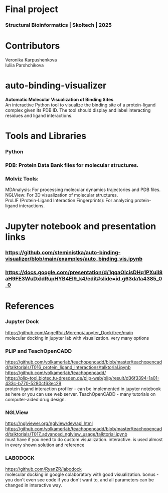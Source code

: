 # **Final project**
### Structural Bioinformatics | Skoltech | 2025
# Contributors
Veronika Karpushenkova<br>
Iuliia Parshchikova<br>
# auto-binding-visualizer
**Automatic Molecular Visualization of Binding Sites**<br>
An interactive Python tool to visualize the binding site of a protein-ligand complex given its PDB ID. The tool should display and label interacting residues and ligand interactions.<br>
# **Tools and Libraries**<br>
### Python<br>
### PDB: Protein Data Bank files for molecular structures.<br>
### Molviz Tools:<br>
MDAnalysis: For processing molecular dynamics trajectories and PDB files.<br>
NGLView: For 3D visualization of molecular structures.<br>
ProLIF (Protein-Ligand Interaction Fingerprints): For analyzing protein-ligand interactions.
# Jupyter notebook and presentation links
### https://github.com/steministka/auto-binding-visualizer/blob/main/examples/auto_binding_vis.ipynb
### https://docs.google.com/presentation/d/1qqaOlcisDHq1PXuiI8aH9FE3WuDxldRupHYB4EI9_k4/edit#slide=id.g63da1a4385_0_0
# References
### Jupyter Dock
https://github.com/AngelRuizMoreno/Jupyter_Dock/tree/main<br>
molecular docking in jupyter lab with visualization. very many options<br>
### PLIP and TeachOpenCADD
https://github.com/volkamerlab/teachopencadd/blob/master/teachopencadd/talktorials/T016_protein_ligand_interactions/talktorial.ipynb<br>
https://github.com/volkamerlab/teachopencadd/<br>
https://plip-tool.biotec.tu-dresden.de/plip-web/plip/result/d36f3394-1a01-433c-b770-5280cf63ec29<br>
protein ligand interaction profiler - can be implemented in jupyter notebook as here or you can use web server. TeachOpenCADD - many tutorials on computer-aided drug design.<br>
### NGLView
https://nglviewer.org/nglview/dev/api.html<br>
https://github.com/volkamerlab/teachopencadd/blob/master/teachopencadd/talktorials/T017_advanced_nglview_usage/talktorial.ipynb<br>
must have if you need to do custom visualization. interactive. is used almost in every shown solution and reference<br>
### LABODOCK
https://github.com/RyanZR/labodock<br>
molecular docking in google colaboratory with good visualization. bonus - you don't even see code if you don't want to, and all parameters can be changed in interactive way.<br>
